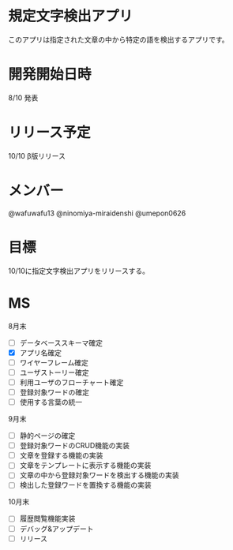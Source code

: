 # 規定文字検出アプリ
このアプリは指定された文章の中から特定の語を検出するアプリです。

# 開発開始日時
8/10 発表

# リリース予定
10/10 β版リリース

# メンバー
@wafuwafu13
@ninomiya-miraidenshi
@umepon0626

# 目標
10/10に指定文字検出アプリをリリースする。

# MS
8月末 
- [ ] データベーススキーマ確定
- [x] アプリ名確定
- [ ] ワイヤーフレーム確定
- [ ] ユーザストーリー確定
- [ ] 利用ユーザのフローチャート確定
- [ ] 登録対象ワードの確定
- [ ] 使用する言葉の統一

9月末
- [ ] 静的ページの確定
- [ ] 登録対象ワードのCRUD機能の実装
- [ ] 文章を登録する機能の実装
- [ ] 文章をテンプレートに表示する機能の実装
- [ ] 文章の中から登録対象ワードを検出する機能の実装
- [ ] 検出した登録ワードを置換する機能の実装

10月末
- [ ] 履歴閲覧機能実装
- [ ] デバッグ&アップデート
- [ ] リリース
